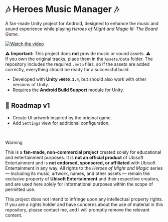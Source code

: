 # 🎶 Heroes Music Manager 🎶

A fan-made Unity project for Android, designed to enhance the music and sound experience while playing *Heroes of Might and Magic III: The Board Game*.

[![Watch the video](https://github.com/user-attachments/assets/2e8a8339-e0ae-41ab-87fd-a9ba7d887e6f)](https://www.youtube.com/watch?v=r0If3x9Lcdc)

⚠️ **Important:** This project does **not** provide music or sound assets. ⚠️  
If you own the original tracks, place them in the `Assets/Data` folder.
The repository includes the required `.meta` files, so if the assets are added correctly, everything should be ready for a successful build.

- Developed with **Unity `v6000.1.4`**, but should also work with other versions of Unity.
- Requires the **Android Build Support** module for Unity.

## 🚀 Roadmap v1

- Create UI artwork inspired by the original game.
- Add `Settings` view for additional configuration.

<br>

> [!WARNING]
> This is a **fan-made, non-commercial project** created solely for educational and entertainment purposes.
> It is **not an official product** of Ubisoft Entertainment and is **not endorsed, sponsored, or affiliated** with Ubisoft Entertainment in any way.
> All rights to the *Heroes of Might and Magic* series — including its music, artwork, names, and other assets — remain the exclusive property of **Ubisoft Entertainment** and their respective creators, and are used here solely for informational purposes within the scope of permitted use.
>
> This project does not intend to infringe upon any intellectual property rights.
> If you are a rights holder and have concerns about the use of material in this repository, please contact me, and I will promptly remove the relevant content.
